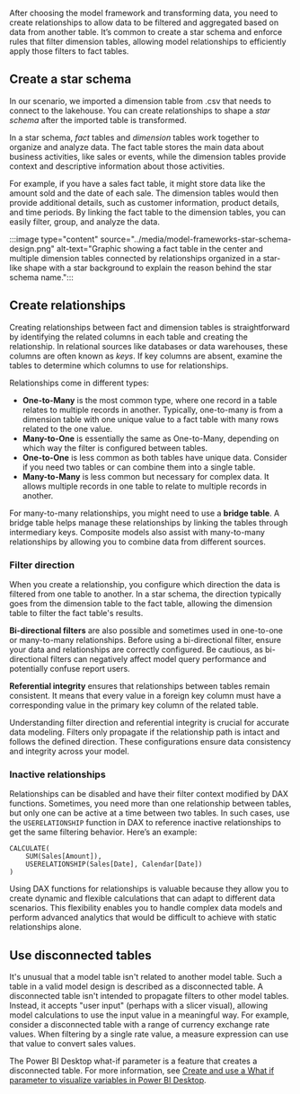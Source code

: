 After choosing the model framework and transforming data, you need to create relationships to allow data to be filtered and aggregated based on data from another table. It’s common to create a star schema and enforce rules that filter dimension tables, allowing model relationships to efficiently apply those filters to fact tables.

## Create a star schema

In our scenario, we imported a dimension table from .csv that needs to connect to the lakehouse. You can create relationships to shape a *star schema* after the imported table is transformed.

In a star schema, *fact* tables and *dimension* tables work together to organize and analyze data. The fact table stores the main data about business activities, like sales or events, while the dimension tables provide context and descriptive information about those activities.

For example, if you have a sales fact table, it might store data like the amount sold and the date of each sale. The dimension tables would then provide additional details, such as customer information, product details, and time periods. By linking the fact table to the dimension tables, you can easily filter, group, and analyze the data.

:::image type="content" source="../media/model-frameworks-star-schema-design.png" alt-text="Graphic showing a fact table in the center and multiple dimension tables connected by relationships organized in a star-like shape with a star background to explain the reason behind the star schema name.":::

## Create relationships

Creating relationships between fact and dimension tables is straightforward by identifying the related columns in each table and creating the relationship. In relational sources like databases or data warehouses, these columns are often known as *keys*. If key columns are absent, examine the tables to determine which columns to use for relationships.

Relationships come in different types:

- **One-to-Many** is the most common type, where one record in a table relates to multiple records in another. Typically, one-to-many is from a dimension table with one unique value to a fact table with many rows related to the one value.
- **Many-to-One** is essentially the same as One-to-Many, depending on which way the filter is configured between tables.
- **One-to-One** is less common as both tables have unique data. Consider if you need two tables or can combine them into a single table.
- **Many-to-Many** is less common but necessary for complex data. It allows multiple records in one table to relate to multiple records in another.

For many-to-many relationships, you might need to use a **bridge table**. A bridge table helps manage these relationships by linking the tables through intermediary keys. Composite models also assist with many-to-many relationships by allowing you to combine data from different sources.

### Filter direction

When you create a relationship, you configure which direction the data is filtered from one table to another. In a star schema, the direction typically goes from the dimension table to the fact table, allowing the dimension table to filter the fact table's results.

**Bi-directional filters** are also possible and sometimes used in one-to-one or many-to-many relationships. Before using a bi-directional filter, ensure your data and relationships are correctly configured. Be cautious, as bi-directional filters can negatively affect model query performance and potentially confuse report users.

**Referential integrity** ensures that relationships between tables remain consistent. It means that every value in a foreign key column must have a corresponding value in the primary key column of the related table.

Understanding filter direction and referential integrity is crucial for accurate data modeling. Filters only propagate if the relationship path is intact and follows the defined direction. These configurations ensure data consistency and integrity across your model.

### Inactive relationships

Relationships can be disabled and have their filter context modified by DAX functions. Sometimes, you need more than one relationship between tables, but only one can be active at a time between two tables. In such cases, use the `USERELATIONSHIP` function in DAX to reference inactive relationships to get the same filtering behavior. Here’s an example:

```DAX
CALCULATE(
    SUM(Sales[Amount]),
    USERELATIONSHIP(Sales[Date], Calendar[Date])
)
```

Using DAX functions for relationships is valuable because they allow you to create dynamic and flexible calculations that can adapt to different data scenarios. This flexibility enables you to handle complex data models and perform advanced analytics that would be difficult to achieve with static relationships alone.

## Use disconnected tables

It's unusual that a model table isn't related to another model table. Such a table in a valid model design is described as a disconnected table. A disconnected table isn't intended to propagate filters to other model tables. Instead, it accepts "user input" (perhaps with a slicer visual), allowing model calculations to use the input value in a meaningful way. For example, consider a disconnected table with a range of currency exchange rate values. When filtering by a single rate value, a measure expression can use that value to convert sales values.

The Power BI Desktop what-if parameter is a feature that creates a disconnected table. For more information, see [Create and use a What if parameter to visualize variables in Power BI Desktop](/power-bi/transform-model/desktop-what-if).
